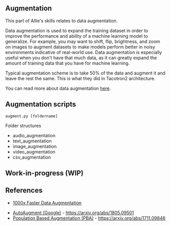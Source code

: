 ## Augmentation 

This part of Allie's skills relates to data augmentation.

Data augmentation is used to expand the training dataset in order to improve the performance and ability of a machine learning model to generalize. For example, you may want to shift, flip, brightness, and zoom on images to augment datasets to make models perform better in noisy environments indicative of real-world use. Data augmentation is especially useful when you don't have that much data, as it can greatly expand the amount of training data that you have for machine learning. 

Typical augmentation scheme is to take 50% of the data and augment it and leave the rest the same. This is what they did in Tacotron2 architecture. 

You can read more about data augmentation [here](https://towardsdatascience.com/1000x-faster-data-augmentation-b91bafee896c).

## Augmentation scripts 

```
augment.py [foldername]
```

Folder structures 
- audio_augmentation
- text_augmentation 
- image_augmentation
- video_augmentation 
- csv_augmentation 

## Work-in-progress (WIP)



## References
* [1000x Faster Data Augmentation](https://towardsdatascience.com/1000x-faster-data-augmentation-b91bafee896c)
- [AutoAugment (Google)](https://github.com/tensorflow/models/tree/master/research/autoaugment) - https://arxiv.org/abs/1805.09501
- [Population Based Augmentation (PBA)](https://github.com/arcelien/pba) - https://arxiv.org/abs/1711.09846
